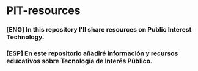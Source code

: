 # PIT-resources

### [ENG] In this repository I'll share resources on Public Interest Technology.

### [ESP] En este repositorio añadiré información y recursos educativos sobre Tecnología de Interés Público.
